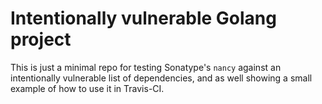 # Intentionally vulnerable Golang project

This is just a minimal repo for testing Sonatype's `nancy` against an intentionally vulnerable list of 
dependencies, and as well showing a small example of how to use it in Travis-CI.
